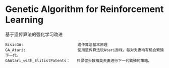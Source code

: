 # Genetic Algorithm for Reinforcement Learning

基于遗传算法的强化学习改进

```
BisicGA:                        遗传算法基本原理
GA_Atari:                       使用遗传算法玩Atari游戏，每对夫妻均有机会繁殖下一代。
GAAtari_with_ElitistPatents：   只保留少数精英夫妻进行下一代繁殖的策略。
```
